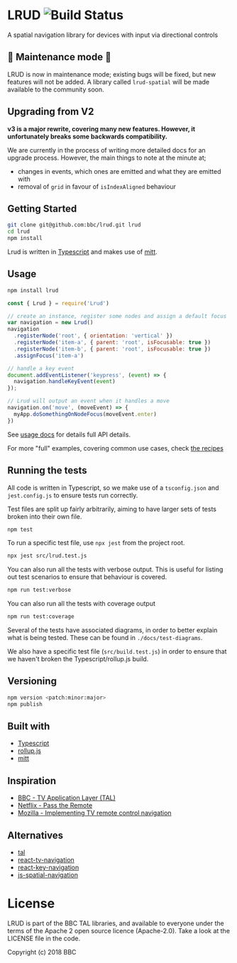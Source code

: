 # LRUD ![Build Status](https://github.com/bbc/lrud/actions/workflows/github-actions.yml/badge.svg?branch=master)

A spatial navigation library for devices with input via directional controls

## :nut_and_bolt: Maintenance mode :nut_and_bolt:
LRUD is now in maintenance mode; existing bugs will be fixed, but new features will not be added. A library called `lrud-spatial` will be made available to the community soon.

## Upgrading from V2

**v3 is a major rewrite, covering many new features. However, it unfortunately breaks some backwards compatibility.**

We are currently in the process of writing more detailed docs for an upgrade process. However, the main things to note at the minute at;

- changes in events, which ones are emitted and what they are emitted with
- removal of `grid` in favour of `isIndexAligned` behaviour

## Getting Started

```bash
git clone git@github.com:bbc/lrud.git lrud
cd lrud
npm install
```

Lrud is written in [Typescript](https://www.typescriptlang.org/) and makes use of [mitt](https://github.com/developit/mitt).

## Usage

```bash
npm install lrud
```

```js
const { Lrud } = require('Lrud')

// create an instance, register some nodes and assign a default focus
var navigation = new Lrud()
navigation
  .registerNode('root', { orientation: 'vertical' })
  .registerNode('item-a', { parent: 'root', isFocusable: true })
  .registerNode('item-b', { parent: 'root', isFocusable: true })
  .assignFocus('item-a')

// handle a key event
document.addEventListener('keypress', (event) => {
  navigation.handleKeyEvent(event)
});

// Lrud will output an event when it handles a move
navigation.on('move', (moveEvent) => {
  myApp.doSomethingOnNodeFocus(moveEvent.enter)
})
```

See [usage docs](./docs/usage.md) for details full API details.

For more "full" examples, covering common use cases, check [the recipes](./docs/recipes.md)

## Running the tests

All code is written in Typescript, so we make use of a `tsconfig.json` and `jest.config.js` to ensure tests run correctly.

Test files are split up fairly arbitrarily, aiming to have larger sets of tests broken into their own file. 

```bash
npm test
```

To run a specific test file, use `npx jest` from the project root.

```bash
npx jest src/lrud.test.js
```

You can also run all the tests with verbose output. This is useful for listing out test scenarios to ensure that behaviour is covered.

```bash
npm run test:verbose
```

You can also run all the tests with coverage output

```bash
npm run test:coverage
```

Several of the tests have associated diagrams, in order to better explain what is being tested. These can be found in `./docs/test-diagrams`.

We also have a specific test file (`src/build.test.js`) in order to ensure that we haven't broken the Typescript/rollup.js build.

## Versioning

```bash
npm version <patch:minor:major>
npm publish
```

## Built with

- [Typescript](https://www.typescriptlang.org/)
- [rollup.js](https://rollupjs.org/)
- [mitt](https://github.com/developit/mitt)

## Inspiration

* [BBC - TV Application Layer (TAL)](http://bbc.github.io/tal/widgets/focus-management.html)
* [Netflix - Pass the Remote](https://medium.com/netflix-techblog/pass-the-remote-user-input-on-tv-devices-923f6920c9a8)
* [Mozilla - Implementing TV remote control navigation](https://developer.mozilla.org/en-US/docs/Mozilla/Firefox_OS_for_TV/TV_remote_control_navigation)

## Alternatives

* [tal](https://github.com/bbc/tal)
* [react-tv-navigation](https://github.com/react-tv/react-tv-navigation)
* [react-key-navigation](https://github.com/dead/react-key-navigation)
* [js-spatial-navigation](https://github.com/luke-chang/js-spatial-navigation)

# License


LRUD is part of the BBC TAL libraries, and available to everyone under the terms of the Apache 2 open source licence (Apache-2.0). Take a look at the LICENSE file in the code.

Copyright (c) 2018 BBC


